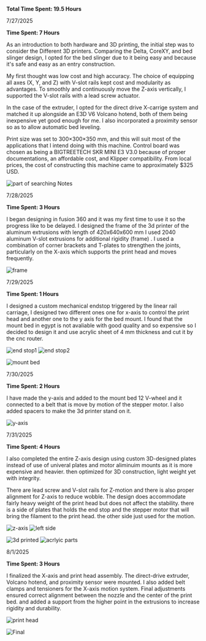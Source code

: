 **Total Time Spent: 19.5 Hours**

7/27/2025

**Time Spent: 7 Hours**

As an introduction to both hardware and 3D printing, the initial step was to consider the Different 3D printers. Comparing the Delta, CoreXY, and bed slinger design, I opted for the bed slinger due to it being easy and because it's safe and easy as an entry construction.

My first thought was low cost and high accuracy. The choice of equipping all axes (X, Y, and Z) with V-slot rails kept cost and modularity as advantages. To smoothly and continuously move the Z-axis vertically, I supported the V-slot rails with a lead screw actuator.

In the case of the extruder, I opted for the direct drive X-carrige system and matched it up alongside an E3D V6 Volcano hotend, both of them being inexpensive yet good enough for me. I also incorporated a proximity sensor so as to allow automatic bed leveling.

Print size was set to 300×300×350 mm, and this will suit most of the applications that I intend doing with this machine. Control board was chosen as being a BIGTREETECH SKR MINI E3 V3.0 because of proper documentations, an affordable cost, and Klipper compatibility. From local prices, the cost of constructing this machine came to approximately $325 USD.

![part of searching Notes](img/notes.png)

7/28/2025

**Time Spent: 3 Hours**

I began designing in fusion 360 and it was my first time to use it so the progress like to be delayed. I designed the frame of the 3d printer of the aluminum extrusions with length of 420x640x600 mm I used 2040 aluminum V-slot extrusions for additional rigidity (frame) . I used a combination of corner brackets and T-plates to strengthen the joints, particularly on the X-axis which supports the print head and moves frequently.

![frame](img/frame.png)

7/29/2025

**Time Spent: 1 Hours**

I designed a custom mechanical endstop triggered by the linear rail carriage, I designed two different ones one for x-axis to control the print head and another one to the y axis for the bed mount.
I found that the mount bed in egypt is not avaliable with good quality and so expensive so I decided to design it and use acrylic sheet of 4 mm thickness and cut it by the cnc router.

![end stop1](img/endstop1.png)
![end stop2](img/endstop2.png)

![mount bed](img/mountbed.png)

7/30/2025

**Time Spent: 2 Hours**

I have made the y-axis and added to the mount bed 12 V-wheel and it connected to a belt that is move by motion of the stepper motor. I also added spacers to make the 3d printer stand on it.

![y-axis](img/y_axis.png)

7/31/2025

**Time Spent: 4 Hours**

I also completed the entire Z-axis design using custom 3D-designed plates instead of use of univeral plates and motor aliminuim mounts as it is more expensive and heavier. then optimized for 3D construction, light weight yet with integrity.

There are lead screw and V-slot rails for Z-motion and there is also proper alignment for Z-axis to reduce wobble. The design does accommodate fairly heavy weight of the print head but does not affect the stability.
there is a side of plates that holds the end stop and the stepper motor that will bring the filament to the print head. the other side just used for the motion.

![z-axis](img/z_axis.png)
![left side](img/left_side.png)

![3d printed](img/3d_printed.png)
![acrlyic parts](img/acrlyic.png)

8/1/2025

**Time Spent: 3 Hours**

I finalized the X-axis and print head assembly. The direct-drive extruder, Volcano hotend, and proximity sensor were mounted. I also added belt clamps and tensioners for the X-axis motion system. Final adjustments ensured correct alignment between the nozzle and the center of the print bed.
and added a support from the higher point in the extrusions to increase rigidity and durability.

![print head](img/print_head.png)

![Final](img/printer.png)

